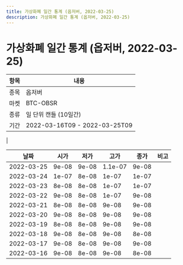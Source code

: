 ```yaml
---
title: 가상화폐 일간 통계 (옵저버, 2022-03-25)
description: 가상화폐 일간 통계 (옵저버, 2022-03-25)
---
```


가상화폐 일간 통계 (옵저버, 2022-03-25)
===

|항목|내용|
|--|--|
|종목|옵저버|
|마켓|BTC-OBSR|
|종류|일 단위 캔들 (10일간)|
|기간|2022-03-16T09 - 2022-03-25T09
|

|날짜|시가|저가|고가|종가|비고|
|--|--|--|--|--|--|
|2022-03-25|9e-08|9e-08|1.1e-07|9e-08|    |
|2022-03-24|1e-07|8e-08|1e-07|1e-07|    |
|2022-03-23|8e-08|8e-08|1e-07|1e-07|    |
|2022-03-22|9e-08|8e-08|1e-07|9e-08|    |
|2022-03-21|8e-08|8e-08|9e-08|9e-08|    |
|2022-03-20|9e-08|8e-08|9e-08|9e-08|    |
|2022-03-19|8e-08|8e-08|9e-08|9e-08|    |
|2022-03-18|9e-08|8e-08|9e-08|8e-08|    |
|2022-03-17|9e-08|8e-08|9e-08|9e-08|    |
|2022-03-16|9e-08|8e-08|9e-08|8e-08|    |
